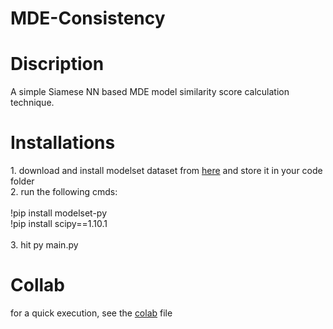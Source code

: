 # MDE-Consistency
<h1>Discription</h1>
A simple Siamese NN based MDE model similarity score calculation technique.

<h1>Installations</h1>
1. download and install modelset dataset from <a href="https://colab.research.google.com/drive/1FR0r_RYn-U4t8MkCqgdD0OWUHlpsyfhX#scrollTo=9HmSUdWxgi03](https://github.com/modelset/modelset-dataset" target="_blank">here</a>
  and store it in your code folder</br>
2. run the following cmds: </br></br>
!pip install modelset-py </br>
!pip install scipy==1.10.1  
</br></br>
3. hit py main.py

<h1>Collab</h1>
for a quick execution, see the <a href="https://colab.research.google.com/drive/1FR0r_RYn-U4t8MkCqgdD0OWUHlpsyfhX#scrollTo=9HmSUdWxgi03" target="_blank">colab</a> file
